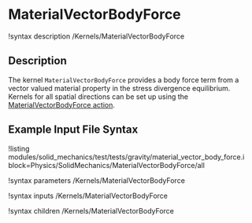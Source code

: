 # MaterialVectorBodyForce

!syntax description /Kernels/MaterialVectorBodyForce

## Description

The kernel `MaterialVectorBodyForce` provides a body force term from a vector valued
material property in the stress divergence equilibrium. Kernels for all spatial
directions can be set up using the [MaterialVectorBodyForce action](SolidMechanics/MaterialVectorBodyForce/index.md).

## Example Input File Syntax

!listing modules/solid_mechanics/test/tests/gravity/material_vector_body_force.i block=Physics/SolidMechanics/MaterialVectorBodyForce/all

!syntax parameters /Kernels/MaterialVectorBodyForce

!syntax inputs /Kernels/MaterialVectorBodyForce

!syntax children /Kernels/MaterialVectorBodyForce

